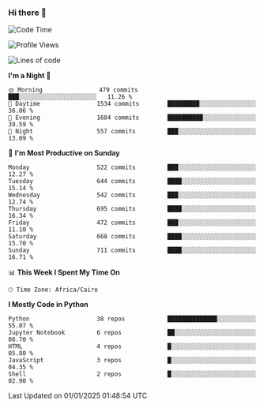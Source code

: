 ### Hi there 👋

<!--
**AMR-KELEG/AMR-KELEG** is a ✨ _special_ ✨ repository because its `README.md` (this file) appears on your GitHub profile.

Here are some ideas to get you started:

- 🔭 I’m currently working on ...
- 🌱 I’m currently learning ...
- 👯 I’m looking to collaborate on ...
- 🤔 I’m looking for help with ...
- 💬 Ask me about ...
- 📫 How to reach me: ...
- 😄 Pronouns: ...
- ⚡ Fun fact: ...
-->

<!--START_SECTION:waka-->
![Code Time](http://img.shields.io/badge/Code%20Time-0%20secs-blue)

![Profile Views](http://img.shields.io/badge/Profile%20Views-0-blue)

![Lines of code](https://img.shields.io/badge/From%20Hello%20World%20I%27ve%20Written-25.7%20million%20lines%20of%20code-blue)

**I'm a Night 🦉** 

```text
🌞 Morning                479 commits         ███░░░░░░░░░░░░░░░░░░░░░░   11.26 % 
🌆 Daytime                1534 commits        █████████░░░░░░░░░░░░░░░░   36.06 % 
🌃 Evening                1684 commits        ██████████░░░░░░░░░░░░░░░   39.59 % 
🌙 Night                  557 commits         ███░░░░░░░░░░░░░░░░░░░░░░   13.09 % 
```
📅 **I'm Most Productive on Sunday** 

```text
Monday                   522 commits         ███░░░░░░░░░░░░░░░░░░░░░░   12.27 % 
Tuesday                  644 commits         ████░░░░░░░░░░░░░░░░░░░░░   15.14 % 
Wednesday                542 commits         ███░░░░░░░░░░░░░░░░░░░░░░   12.74 % 
Thursday                 695 commits         ████░░░░░░░░░░░░░░░░░░░░░   16.34 % 
Friday                   472 commits         ███░░░░░░░░░░░░░░░░░░░░░░   11.10 % 
Saturday                 668 commits         ████░░░░░░░░░░░░░░░░░░░░░   15.70 % 
Sunday                   711 commits         ████░░░░░░░░░░░░░░░░░░░░░   16.71 % 
```


📊 **This Week I Spent My Time On** 

```text
🕑︎ Time Zone: Africa/Cairo
```

**I Mostly Code in Python** 

```text
Python                   38 repos            ██████████████░░░░░░░░░░░   55.07 % 
Jupyter Notebook         6 repos             ██░░░░░░░░░░░░░░░░░░░░░░░   08.70 % 
HTML                     4 repos             █░░░░░░░░░░░░░░░░░░░░░░░░   05.80 % 
JavaScript               3 repos             █░░░░░░░░░░░░░░░░░░░░░░░░   04.35 % 
Shell                    2 repos             █░░░░░░░░░░░░░░░░░░░░░░░░   02.90 % 
```




 Last Updated on 01/01/2025 01:48:54 UTC
<!--END_SECTION:waka-->
